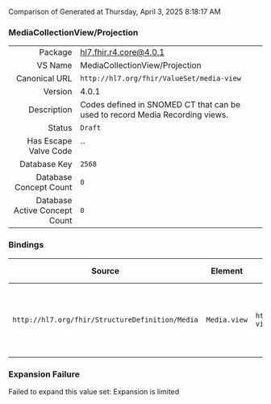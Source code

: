 Comparison of 
Generated at Thursday, April 3, 2025 8:18:17 AM

### MediaCollectionView/Projection

|      |     |
| ---: | --- |
| Package | hl7.fhir.r4.core@4.0.1 |
| VS Name | MediaCollectionView/Projection |
| Canonical URL | `http://hl7.org/fhir/ValueSet/media-view` |
| Version | 4.0.1 |
| Description | Codes defined in SNOMED CT that can be used to record Media Recording views. |
| Status | `Draft` |
| Has Escape Valve Code | `` |
| Database Key | `2568` |
| Database Concept Count | `0` |
| Database Active Concept Count | `0` |
### Bindings

| Source | Element | Binding | Strength | Element Short |
| ------ | ------- | ------- | -------- | ------------- |
| `http://hl7.org/fhir/StructureDefinition/Media` | `Media.view` | `http://hl7.org/fhir/ValueSet/media-view` | `Example` | Imaging view, e.g. Lateral or Antero-posterior |

### Expansion Failure

Failed to expand this value set: Expansion is limited
